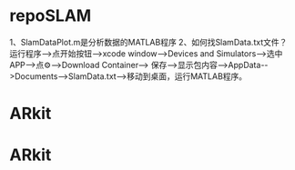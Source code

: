 # repoSLAM

1、SlamDataPlot.m是分析数据的MATLAB程序
2、如何找SlamData.txt文件？
运行程序-->点开始按钮-->xcode window-->Devices and Simulators-->选中APP-->点⚙-->Download Container-->
保存-->显示包内容-->AppData-->Documents-->SlamData.txt-->移动到桌面，运行MATLAB程序。

# ARkit
# ARkit
